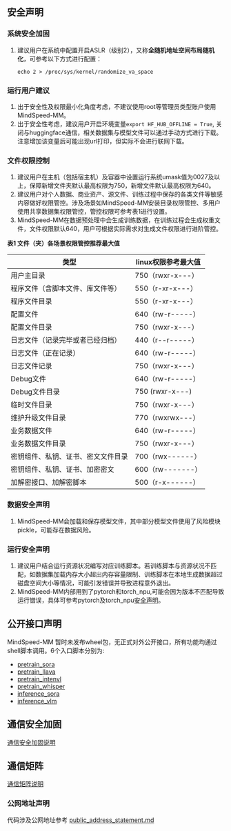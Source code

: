 ## 安全声明

### 系统安全加固

1. 建议用户在系统中配置开启ASLR（级别2），又称**全随机地址空间布局随机化**，可参考以下方式进行配置：

    ```
    echo 2 > /proc/sys/kernel/randomize_va_space
    ```

### 运行用户建议

1. 出于安全性及权限最小化角度考虑，不建议使用root等管理员类型账户使用MindSpeed-MM。
2. 出于安全性考虑，建议用户开启环境变量`export HF_HUB_OFFLINE = True`, 关闭与huggingface通信，相关数据集与模型文件可以通过手动方式进行下载。注意增加该变量后可能出现url打印，但实际不会进行联网下载。

### 文件权限控制

1. 建议用户在主机（包括宿主机）及容器中设置运行系统umask值为0027及以上，保障新增文件夹默认最高权限为750，新增文件默认最高权限为640。
2. 建议用户对个人数据、商业资产、源文件、训练过程中保存的各类文件等敏感内容做好权限管控。涉及场景如MindSpeed-MM安装目录权限管控、多用户使用共享数据集权限管控，管控权限可参考表1进行设置。
3. MindSpeed-MM在数据预处理中会生成训练数据，在训练过程会生成权重文件，文件权限默认640，用户可根据实际需求对生成文件权限进行进阶管控。

**表1 文件（夹）各场景权限管控推荐最大值**

| 类型          | linux权限参考最大值 |
| --------------- | --------------------|
| 用户主目录                          |    750（rwxr-x---）                |
| 程序文件（含脚本文件、库文件等）      |    550（r-xr-x---）                |
| 程序文件目录                        |    550（r-xr-x---）                |
| 配置文件                            |    640（rw-r-----）                |
| 配置文件目录                        |    750（rwxr-x---）                |
| 日志文件（记录完毕或者已经归档）      |    440（r--r-----）                |
| 日志文件（正在记录）                 |    640（rw-r-----）                |
| 日志文件记录                        |    750（rwxr-x---）                |
| Debug文件                          |    640（rw-r-----）                |
| Debug文件目录                      |    750 (rwxr-x---)                 |
| 临时文件目录                       |     750（rwxr-x---）                |
| 维护升级文件目录                    |    770（rwxrwx---）                |
| 业务数据文件                       |     640（rw-r-----）                |
| 业务数据文件目录                   |     750（rwxr-x---）                |
| 密钥组件、私钥、证书、密文文件目录   |     700（rwx------）                |
| 密钥组件、私钥、证书、加密密文      |     600（rw-------）                |
| 加解密接口、加解密脚本             |     500（r-x------）                |

### 数据安全声明

1. MindSpeed-MM会加载和保存模型文件，其中部分模型文件使用了风险模块pickle，可能存在数据风险。

### 运行安全声明

1. 建议用户结合运行资源状况编写对应训练脚本。若训练脚本与资源状况不匹配，如数据集加载内存大小超出内存容量限制、训练脚本在本地生成数据超过磁盘空间大小等情况，可能引发错误并导致进程意外退出。
2. MindSpeed-MM内部用到了pytorch和torch_npu,可能会因为版本不匹配导致运行错误，具体可参考pytorch及torch_npu[安全声明](https://gitee.com/ascend/pytorch#%E5%AE%89%E5%85%A8%E5%A3%B0%E6%98%8E)。

## 公开接口声明

MindSpeed-MM 暂时未发布wheel包，无正式对外公开接口，所有功能均通过shell脚本调用。6个入口脚本分别为:

- [pretrain_sora](https://gitee.com/ascend/MindSpeed-MM/blob/master/pretrain_sora.py)
- [pretrain_llava](https://gitee.com/ascend/MindSpeed-MM/blob/master/pretrain_llava.py)
- [pretrain_intenvl](https://gitee.com/ascend/MindSpeed-MM/blob/master/pretrain_intenvl.py)
- [pretrain_whisper](https://gitee.com/ascend/MindSpeed-MM/blob/master/pretrain_whisper.py)
- [inference_sora](https://gitee.com/ascend/MindSpeed-MM/blob/master/inference_sora.py)
- [inference_vlm](https://gitee.com/ascend/MindSpeed-MM/blob/master/inference_vlm.py)

## 通信安全加固

[通信安全加固说明](https://gitee.com/ascend/pytorch/blob/master/SECURITYNOTE.md#%E9%80%9A%E4%BF%A1%E5%AE%89%E5%85%A8%E5%8A%A0%E5%9B%BA
)

## 通信矩阵

[通信矩阵说明](https://gitee.com/ascend/pytorch/blob/master/SECURITYNOTE.md#%E9%80%9A%E4%BF%A1%E7%9F%A9%E9%98%B5%E4%BF%A1%E6%81%AF)

### 公网地址声明

代码涉及公网地址参考 [public_address_statement.md](https://gitee.com/ascend/MindSpeed-MM/blob/master/docs/public_address_statement.md)
